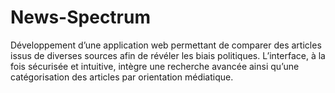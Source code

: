 # News-Spectrum
Développement d’une application web permettant de comparer des articles issus de diverses sources afin de révéler les biais politiques. L’interface, à la fois sécurisée et intuitive, intègre une recherche avancée ainsi qu’une catégorisation des articles par orientation médiatique. 
